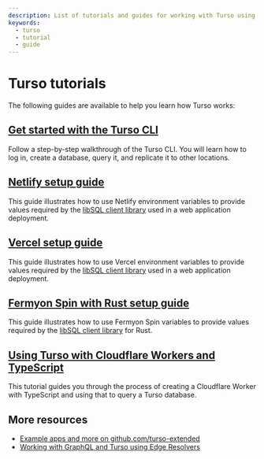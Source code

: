 ```yaml
---
description: List of tutorials and guides for working with Turso using various languages and environments.
keywords:
  - turso
  - tutorial
  - guide
---
```


# Turso tutorials

The following guides are available to help you learn how Turso works:

## [Get started with the Turso CLI]

Follow a step-by-step walkthrough of the Turso CLI. You will learn how to log
in, create a database, query it, and replicate it to other locations.

## [Netlify setup guide]

This guide illustrates how to use Netlify environment variables to provide
values required by the [libSQL client library] used in a web application
deployment.

## [Vercel setup guide]

This guide illustrates how to use Vercel environment variables to provide
values required by the [libSQL client library] used in a web application
deployment.

## [Fermyon Spin with Rust setup guide]

This guide illustrates how to use Fermyon Spin variables to provide values
required by the [libSQL client library] for Rust.

## [Using Turso with Cloudflare Workers and TypeScript]

This tutorial guides you through the process of creating a Cloudflare Worker
with TypeScript and using that to query a Turso database.

## More resources

- [Example apps and more on github.com/turso-extended]
- [Working with GraphQL and Turso using Edge Resolvers]


[Get started with the Turso CLI]: get-started-turso-cli
[Netlify setup guide]: netlify-setup-guide
[Vercel setup guide]: vercel-setup-guide
[Fermyon Spin with Rust setup guide]: fermyon-spin-rust-setup-guide
[Using Turso with Cloudflare Workers and TypeScript]: https://developers.cloudflare.com/workers/tutorials/connect-to-turso-using-workers/

[libSQL client library]: /reference/client-access

[Example apps and more on github.com/turso-extended]: https://github.com/turso-extended
[Working with GraphQL and Turso using Edge Resolvers]: https://grafbase.com/guides/working-with-graphql-and-turso-using-edge-resolvers
